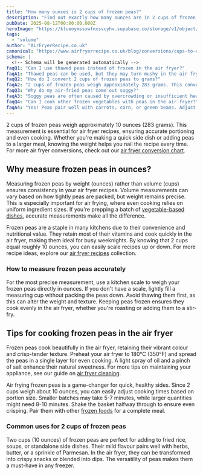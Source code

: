 ```yaml
---
title: "How many ounces is 2 cups of frozen peas?"
description: "Find out exactly how many ounces are in 2 cups of frozen peas for perfect air fryer recipes every time."
pubDate: 2025-08-12T00:00:00.000Z
heroImage: "https://klueoymssxwfnxsvcyhv.supabase.co/storage/v1/object/public/Shmucket/how-many-ounces-is-2-cups-of-frozen-peas.webp"
tags:
  - "volume"
author: "AirFryerRecipe.co.uk"
canonical: "https://www.airfryerrecipe.co.uk/blog/conversions/cups-to-ounces/how-many-ounces-is-2-cups-of-frozen-peas"
schema: |
  <!-- Schema will be generated automatically -->
faqQ1: "Can I use thawed peas instead of frozen in the air fryer?"
faqA1: "Thawed peas can be used, but they may turn mushy in the air fryer. Frozen peas hold their shape better and cook more evenly. If using thawed, reduce the cooking time and avoid overcrowding the basket."
faqQ2: "How do I convert 2 cups of frozen peas to grams?"
faqA2: "2 cups of frozen peas weigh approximately 283 grams. This conversion is useful for recipes requiring metric measurements. Always use a kitchen scale for the most accurate results."
faqQ3: "Why do my air-fried peas come out soggy?"
faqA3: "Soggy peas are often caused by overcrowding or insufficient heat. Spread them in a single layer and preheat the air fryer. A light coating of oil can also help crisp them up."
faqQ4: "Can I cook other frozen vegetables with peas in the air fryer?"
faqA4: "Yes! Peas pair well with carrots, corn, or green beans. Adjust cooking times based on the densest vegetable in the mix. Check our <a href=https://www.airfryerrecipe.co.uk/recipes>recipes</a> for combo ideas."
---
```

<p>2 cups of frozen peas weigh approximately 10 ounces (283 grams). This measurement is essential for air fryer recipes, ensuring accurate portioning and even cooking. Whether you're making a quick side dish or adding peas to a larger meal, knowing the weight helps you nail the recipe every time. For more air fryer conversions, check out our <a href=https://www.airfryerrecipe.co.uk/air-fryer-conversion-chart>air fryer conversion chart</a>.</p>  

<h2>Why measure frozen peas in ounces?</h2>  
<p>Measuring frozen peas by weight (ounces) rather than volume (cups) ensures consistency in your air fryer recipes. Volume measurements can vary based on how tightly peas are packed, but weight remains precise. This is especially important for air frying, where even cooking relies on uniform ingredient sizes. If you're prepping a batch of <a href=https://www.airfryerrecipe.co.uk/recipe-category/vegetables>vegetable-based dishes</a>, accurate measurements make all the difference.</p>  

<p>Frozen peas are a staple in many kitchens due to their convenience and nutritional value. They retain most of their vitamins and cook quickly in the air fryer, making them ideal for busy weeknights. By knowing that 2 cups equal roughly 10 ounces, you can easily scale recipes up or down. For more recipe ideas, explore our <a href=https://www.airfryerrecipe.co.uk/recipes>air fryer recipes</a> collection.</p>  

<h3>How to measure frozen peas accurately</h3>  
<p>For the most precise measurement, use a kitchen scale to weigh your frozen peas directly in ounces. If you don't have a scale, lightly fill a measuring cup without packing the peas down. Avoid thawing them first, as this can alter the weight and texture. Keeping peas frozen ensures they cook evenly in the air fryer, whether you're roasting or adding them to a stir-fry.</p>  

<h2>Tips for cooking frozen peas in the air fryer</h2>  
<p>Frozen peas cook beautifully in the air fryer, retaining their vibrant colour and crisp-tender texture. Preheat your air fryer to 180°C (350°F) and spread the peas in a single layer for even cooking. A light spray of oil and a pinch of salt enhance their natural sweetness. For more tips on maintaining your appliance, see our guide on <a href=https://www.airfryerrecipe.co.uk/air-fryer-cleaner>air fryer cleaning</a>.</p>  

<p>Air frying frozen peas is a game-changer for quick, healthy sides. Since 2 cups weigh about 10 ounces, you can easily adjust cooking times based on portion size. Smaller batches may take 5-7 minutes, while larger quantities might need 8-10 minutes. Shake the basket halfway through to ensure even crisping. Pair them with other <a href=https://www.airfryerrecipe.co.uk/recipe-category/frozen-foods>frozen foods</a> for a complete meal.</p>  

<h3>Common uses for 2 cups of frozen peas</h3>  
<p>Two cups (10 ounces) of frozen peas are perfect for adding to fried rice, soups, or standalone side dishes. Their mild flavour pairs well with herbs, butter, or a sprinkle of Parmesan. In the air fryer, they can be transformed into crispy snacks or blended into dips. The versatility of peas makes them a must-have in any freezer.</p>

